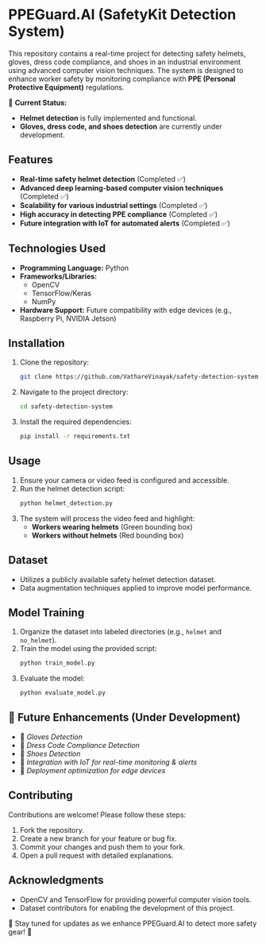 # PPEGuard.AI (SafetyKit Detection System)

This repository contains a real-time project for detecting safety helmets, gloves, dress code compliance, and shoes in an industrial environment using advanced computer vision techniques. The system is designed to enhance worker safety by monitoring compliance with **PPE (Personal Protective Equipment)** regulations.

🚀 **Current Status:**
- **Helmet detection** is fully implemented and functional.
- **Gloves, dress code, and shoes detection** are currently under development.

## Features
- **Real-time safety helmet detection** (Completed ✅)
- **Advanced deep learning-based computer vision techniques** (Completed ✅)
- **Scalability for various industrial settings** (Completed ✅)
- **High accuracy in detecting PPE compliance** (Completed ✅)
- **Future integration with IoT for automated alerts** (Completed ✅)

## Technologies Used
- **Programming Language:** Python
- **Frameworks/Libraries:**
  - OpenCV
  - TensorFlow/Keras
  - NumPy
- **Hardware Support:** Future compatibility with edge devices (e.g., Raspberry Pi, NVIDIA Jetson)

## Installation
1. Clone the repository:
   ```bash
   git clone https://github.com/VathareVinayak/safety-detection-system.git
   ```
2. Navigate to the project directory:
   ```bash
   cd safety-detection-system
   ```
3. Install the required dependencies:
   ```bash
   pip install -r requirements.txt
   ```

## Usage
1. Ensure your camera or video feed is configured and accessible.
2. Run the helmet detection script:
   ```bash
   python helmet_detection.py
   ```
3. The system will process the video feed and highlight:
   - **Workers wearing helmets** (Green bounding box)
   - **Workers without helmets** (Red bounding box)

## Dataset
- Utilizes a publicly available safety helmet detection dataset.
- Data augmentation techniques applied to improve model performance.

## Model Training
1. Organize the dataset into labeled directories (e.g., `helmet` and `no_helmet`).
2. Train the model using the provided script:
   ```bash
   python train_model.py
   ```
3. Evaluate the model:
   ```bash
   python evaluate_model.py
   ```

## 🚧 Future Enhancements (Under Development)
- 🧤 *Gloves Detection*
- 👕 *Dress Code Compliance Detection*
- 👞 *Shoes Detection*
- 📡 *Integration with IoT for real-time monitoring & alerts*
- 🚀 *Deployment optimization for edge devices*
  
## Contributing
Contributions are welcome! Please follow these steps:
1. Fork the repository.
2. Create a new branch for your feature or bug fix.
3. Commit your changes and push them to your fork.
4. Open a pull request with detailed explanations.

## Acknowledgments
- OpenCV and TensorFlow for providing powerful computer vision tools.
- Dataset contributors for enabling the development of this project.

📢 Stay tuned for updates as we enhance PPEGuard.AI to detect more safety gear! 🚀

